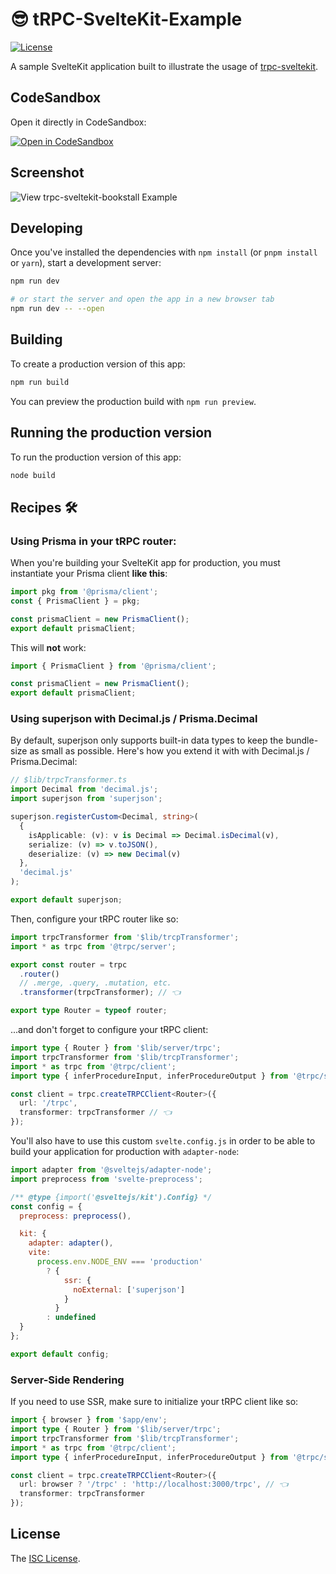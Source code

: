 # 😎 tRPC-SvelteKit-Example

[![License][license-image]][license-url]

A sample SvelteKit application built to illustrate the usage of [trpc-sveltekit](https://github.com/icflorescu/trpc-sveltekit).

## CodeSandbox

Open it directly in CodeSandbox:

[![Open in CodeSandbox](https://user-images.githubusercontent.com/581999/153951643-a4e60c17-5c04-40e7-af2f-88e4a3ba354c.png)](https://githubbox.com/icflorescu/trpc-sveltekit-example)

## Screenshot

![View trpc-sveltekit-bookstall Example](https://user-images.githubusercontent.com/581999/153968828-032be743-3e49-4709-8958-b0d9ec563b7f.png)

## Developing

Once you've installed the dependencies with `npm install` (or `pnpm install` or `yarn`), start a development server:

```bash
npm run dev

# or start the server and open the app in a new browser tab
npm run dev -- --open
```

## Building

To create a production version of this app:

```bash
npm run build
```

You can preview the production build with `npm run preview`.

## Running the production version

To run the production version of this app:

```bash
node build
```

## Recipes 🛠

### Using Prisma in your tRPC router:

When you're building your SvelteKit app for production, you must instantiate your Prisma client **like this**:

```ts
import pkg from '@prisma/client';
const { PrismaClient } = pkg;

const prismaClient = new PrismaClient();
export default prismaClient;
```

This will **not** work:

```ts
import { PrismaClient } from '@prisma/client';

const prismaClient = new PrismaClient();
export default prismaClient;
```

### Using superjson with Decimal.js / Prisma.Decimal

By default, superjson only supports built-in data types to keep the bundle-size as small as possible. Here's how you extend it with with Decimal.js / Prisma.Decimal:

```ts
// $lib/trpcTransformer.ts
import Decimal from 'decimal.js';
import superjson from 'superjson';

superjson.registerCustom<Decimal, string>(
  {
    isApplicable: (v): v is Decimal => Decimal.isDecimal(v),
    serialize: (v) => v.toJSON(),
    deserialize: (v) => new Decimal(v)
  },
  'decimal.js'
);

export default superjson;
```

Then, configure your tRPC router like so:

```ts
import trpcTransformer from '$lib/trcpTransformer';
import * as trpc from '@trpc/server';

export const router = trpc
  .router()
  // .merge, .query, .mutation, etc.
  .transformer(trpcTransformer); // 👈

export type Router = typeof router;
```

...and don't forget to configure your tRPC client:

```ts
import type { Router } from '$lib/server/trpc';
import trpcTransformer from '$lib/trcpTransformer';
import * as trpc from '@trpc/client';
import type { inferProcedureInput, inferProcedureOutput } from '@trpc/server';

const client = trpc.createTRPCClient<Router>({
  url: '/trpc',
  transformer: trpcTransformer // 👈
});
```

You'll also have to use this custom `svelte.config.js` in order to be able to build your application for production with `adapter-node`:

```js
import adapter from '@sveltejs/adapter-node';
import preprocess from 'svelte-preprocess';

/** @type {import('@sveltejs/kit').Config} */
const config = {
  preprocess: preprocess(),

  kit: {
    adapter: adapter(),
    vite:
      process.env.NODE_ENV === 'production'
        ? {
            ssr: {
              noExternal: ['superjson']
            }
          }
        : undefined
  }
};

export default config;
```

### Server-Side Rendering

If you need to use SSR, make sure to initialize your tRPC client like so:

```ts
import { browser } from '$app/env';
import type { Router } from '$lib/server/trpc';
import trpcTransformer from '$lib/trcpTransformer';
import * as trpc from '@trpc/client';
import type { inferProcedureInput, inferProcedureOutput } from '@trpc/server';

const client = trpc.createTRPCClient<Router>({
  url: browser ? '/trpc' : 'http://localhost:3000/trpc', // 👈
  transformer: trpcTransformer
});
```

## License

The [ISC License](https://github.com/icflorescu/trpc-sveltekit/blob/master/LICENSE).

[license-image]: http://img.shields.io/npm/l/trpc-sveltekit.svg?style=flat-square
[license-url]: LICENSE
